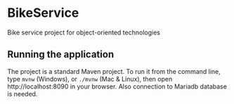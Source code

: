 # BikeService

Bike service project for object-oriented technologies

## Running the application

The project is a standard Maven project. To run it from the command line,
type `mvnw` (Windows), or `./mvnw` (Mac & Linux), then open
http://localhost:8090 in your browser. Also connection to Mariadb database is needed.
